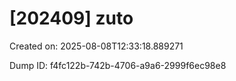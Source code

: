 # [202409] zuto

Created on: 2025-08-08T12:33:18.889271

Dump ID: f4fc122b-742b-4706-a9a6-2999f6ec98e8
